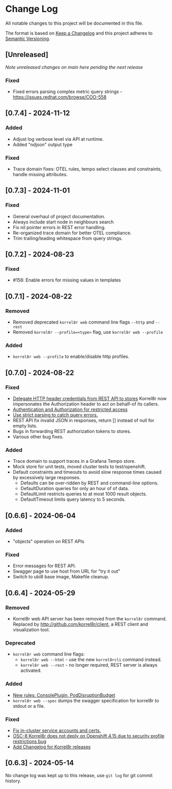 # Change Log

All notable changes to this project will be documented in this file.

The format is based on [Keep a Changelog](http://keepachangelog.com/)
and this project adheres to [Semantic Versioning](http://semver.org/).

## [Unreleased]

_Note unreleased changes on main here pending the next release_

### Fixed
- Fixed errors parsing complex metric query strings - https://issues.redhat.com/browse/COO-558

## [0.7.4] - 2024-11-12

### Added
- Adjust log verbose level via API at runtime.
- Added "ndjson" output type

### Fixed
- Trace domain fixes: OTEL rules, tempo select clauses and constraints, handle missing attributes. 

## [0.7.3] - 2024-11-01

### Fixed
- General overhaul of project documentation.
- Always include start node in neighbours search
- Fix nil pointer errors in REST error handling.
- Re-organized trace domain for better OTEL compliance.
- Trim trailing/leading whitespace from query strings.

## [0.7.2] - 2024-08-23

### Fixed
- #156: Enable errors for missing values in templates

## [0.7.1] - 2024-08-22

### Removed

- Removed deprecated `korrel8r web` command line flags `--http` and `--rest`
- Removed `korrel8r --profile=<type>` flag, use `korrel8r web --profile`

### Added
-  `korrel8r web --profile` to enable/disable http profiles.

## [0.7.0] - 2024-08-22

### Fixed

- [Delegate HTTP header credentials from REST API to stores](https://github.com/korrel8r/korrel8r/issues/120)
  Korrel8r now impersonates the Authorization header to act on behalf-of its callers.
- [Authentication and Authorization for restricted access](https://github.com/korrel8r/korrel8r/issues/73)
- [Use strict parsing to catch query errors.](https://github.com/korrel8r/korrel8r/issues/107)
- REST API fix invalid JSON in responses, return [] instead of null for empty lists.
- Bugs in forwarding REST authorization tokens to stores.
- Various other bug fixes.

### Added
- Trace domain to support traces in a Grafana Tempo store.
- Mock store for unit tests, moved cluster tests to test/openshift.
- Default constraints and timeouts to avoid slow response times caused by excessively large responses.
  - Defaults can be over-ridden by REST and command-line options.
  - DefaultDuration queries for only an hour of of data.
  - DefaultLimit restricts queries to at most 1000 result objects.
  - DefaultTimeout limits query latency to 5 seconds.

## [0.6.6] - 2024-06-04

### Added
- "objects" operation on REST APIs

### Fixed
- Error messages for REST API.
- Swagger page to use host from URL for "try it out"
- Switch to ubi8 base image, Makefile cleanup.

## [0.6.4] - 2024-05-29

### Removed

- Korrel8r web API server has been removed from the `korrel8r` command.
  Replaced by http://github.com/korrel8r/client, a REST client and visualization tool.

### Deprecated

- `korrel8r web` command line flags:
  - `korrel8r web --html` - use the new `korrel8rcli` command instead.
  - `korrel8r web --rest` - no longer required, REST server is always activated.

### Added

-  [New rules: ConsolePlugin, PodDisruptionBudget](https://github.com/korrel8r/korrel8r/commit/98f449b8a764e213dfb0c5c8ae37763bb6b88907)
- `korrel8r web --spec` dumps the swagger specification for korrel8r to stdout or a file.

### Fixed

- [Fix in-cluster service accounts and certs.](https://github.com/korrel8r/korrel8r/issues/116)
- [OSC-8 Korrel8r does not deply on Openshift 4.15 due to security profile restrictions bug](https://github.com/korrel8r/korrel8r/issues/105)
- [Add Changelog for Korrel8r releases](https://github.com/korrel8r/korrel8r/issues/102)


## [0.6.3] - 2024-05-14

No change log was kept up to this release, use `git log` for git commit history.
